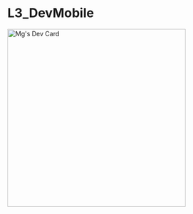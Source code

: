 # L3_DevMobile

<a href="https://app.daily.dev/MM11"><img src="https://api.daily.dev/devcards/9fd631be1d324d58b08d463b9a78bd87.png?r=7cb" width="400" alt="Mg's Dev Card"/></a>
